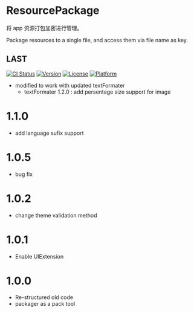 # ResourcePackage
将 app 资源打包加密进行管理。

Package resources to a single file, and access them via file name as key.

## LAST
[![CI Status](http://img.shields.io/travis/1Fr3dG/ResourcePackage.svg?style=flat)](https://travis-ci.org/1Fr3dG/ResourcePackage)
[![Version](https://img.shields.io/cocoapods/v/ResourcePackage.svg?style=flat)](http://cocoapods.org/pods/ResourcePackage)
[![License](https://img.shields.io/cocoapods/l/ResourcePackage.svg?style=flat)](http://cocoapods.org/pods/ResourcePackage)
[![Platform](https://img.shields.io/cocoapods/p/ResourcePackage.svg?style=flat)](http://cocoapods.org/pods/ResourcePackage)

* modified to work with updated textFormater
	* textFormater 1.2.0 : add persentage size support for image

# 1.1.0
* add language sufix support

# 1.0.5
* bug fix

# 1.0.2
* change theme validation method

# 1.0.1
* Enable UIExtension

# 1.0.0
* Re-structured old code
* packager as a pack tool